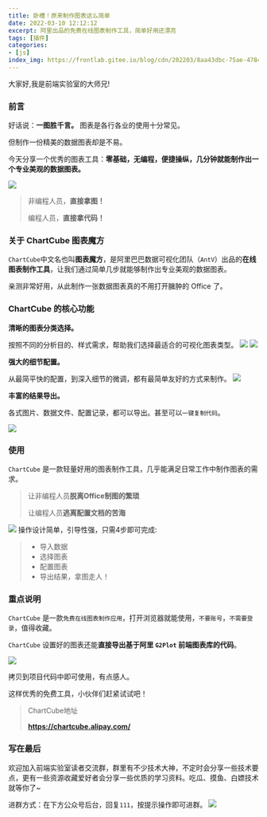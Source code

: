 ```yaml
---
title: 卧槽！原来制作图表这么简单
date: 2022-03-10 12:12:12
excerpt: 阿里出品的免费在线图表制作工具，简单好用还漂亮
tags: [插件]
categories:
- [js]
index_img: https://frontlab.gitee.io/blog/cdn/202203/8aa43dbc-75ae-4784-b4a7-a92795cd99f6.png
---
```



大家好,我是前端实验室的大师兄!

### 前言

好话说：**一图胜千言。** 图表是各行各业的使用十分常见。

但制作一份精美的数据图表却是不易。

今天分享一个优秀的图表工具：**零基础，无编程，便捷操纵，几分钟就能制作出一个专业美观的数据图表。**

![](https://frontlab.gitee.io/blog/cdn/202203/8aa43dbc-75ae-4784-b4a7-a92795cd99f6.png)

>非编程人员，**直接拿图！**
>
>编程人员，**直接拿代码！**

### 关于 ChartCube 图表魔方

`ChartCube`中文名也叫**图表魔方**，是阿里巴巴数据可视化团队（`AntV`）出品的**在线图表制作工具**，让我们通过简单几步就能够制作出专业美观的数据图表。

亲测非常好用，从此制作一张数据图表真的不用打开臃肿的 Office 了。

### ChartCube 的核心功能

**清晰的图表分类选择。**

按照不同的分析目的、样式需求，帮助我们选择最适合的可视化图表类型。
![](https://frontlab.gitee.io/blog/cdn/202203/31ff3c2e-332e-4e59-a10a-3e4f89e3d69a.png)
![](https://frontlab.gitee.io/blog/cdn/202203/b8708adc-3790-4ed2-bf6e-5b063fd636aa.png)

**强大的细节配置。**

从最简平快的配置，到深入细节的微调，都有最简单友好的方式来制作。
![](https://frontlab.gitee.io/blog/cdn/202203/156cf924-1ce7-4c45-a9e4-0fad5662c662.png)

**丰富的结果导出。**

各式图片、数据文件、配置记录，都可以导出。甚至可以`一键复制代码`。

![](https://frontlab.gitee.io/blog/cdn/202203/290dbc8a-cbdf-479b-8fc3-7055a0b4eee9.png)

### 使用

`ChartCube` 是一款轻量好用的图表制作工具，几乎能满足日常工作中制作图表的需求。

>让非编程人员**脱离Office制图的繁琐**
>
>让编程人员**逃离配置文档的苦海**

![](https://frontlab.gitee.io/blog/cdn/202203/8f754c72-aefe-4ee3-90e9-14ce1ab7ce0f.png)
操作设计简单，引导性强，只需4步即可完成:
>- 导入数据
>- 选择图表
>- 配置图表
>- 导出结果，拿图走人！

### 重点说明

`ChartCube` 是一款`免费在线图表制作应用`，打开浏览器就能使用，`不要账号`，`不需要登录`，值得收藏。

`ChartCube` 设置好的图表还能**直接导出基于阿里 `G2Plot` 前端图表库的代码**。

![](https://frontlab.gitee.io/blog/cdn/202203/6e08b064-7c85-41c4-af70-74781b8b0f74.png)

拷贝到项目代码中即可使用，有点感人。

这样优秀的免费工具，小伙伴们赶紧试试吧！

> ChartCube地址
>
>**https://chartcube.alipay.com/**

### 写在最后

欢迎加入前端实验室读者交流群，群里有不少技术大神，不定时会分享一些技术要点，更有一些资源收藏爱好者会分享一些优质的学习资料。吃瓜、摸鱼、白嫖技术就等你了~

进群方式：在下方公众号后台，回复`111`，按提示操作即可进群。
![](https://mmbiz.qpic.cn/mmbiz_jpg/WqeajEMWSax77AXb3YwBusIH7OSupvKITDI8mHVUKcfSYjjpdXOGWuUfZkQbfgY9POSavM1wPnB7frryZtibtUA/0?wx_fmt=jpeg)
